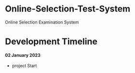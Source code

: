 # Online-Selection-Test-System
Online Selection Examination System


# Development Timeline

  <h4> 02 January 2023</h4>
  
  - project Start

